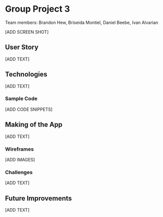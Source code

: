 # Group Project 3
Team members: Brandon Hew, Briseida Montiel, Daniel Beebe, Ivan Alvarian

[ADD SCREEN SHOT]

## User Story
[ADD TEXT]

## Technologies
[ADD TEXT]

### Sample Code
[ADD CODE SNIPPETS]

## Making of the App
[ADD TEXT]

### Wireframes
[ADD IMAGES]

### Challenges
[ADD TEXT]

## Future Improvements
[ADD TEXT]
